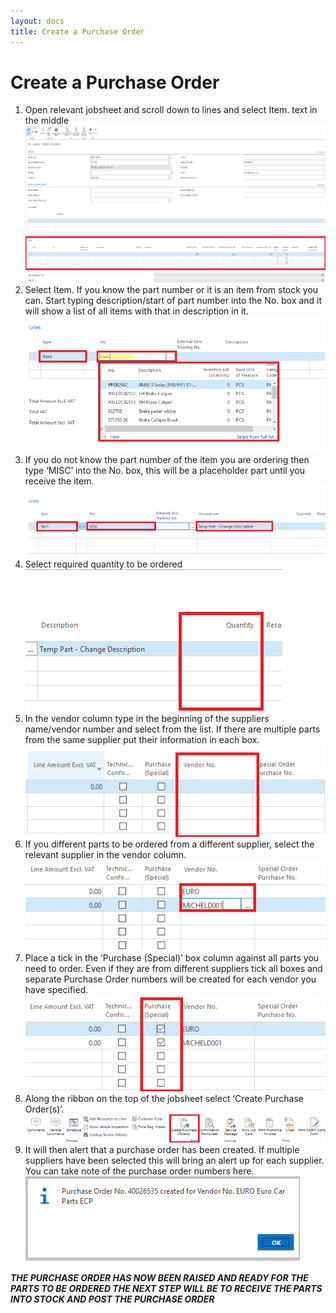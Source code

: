 ```yaml
---
layout: docs
title: Create a Purchase Order 
---
```


# Create a Purchase Order

1. Open relevant jobsheet and scroll down to lines and select Item.
text in the middle
![](media/garagehive-creating-a-purchase-order1.png)
2. Select Item. If you know the part number or it is an item from stock you can. Start typing description/start of part number into the No. box and it will show a list of all items with that in description in it. 
 ![](media/garagehive-creating-a-purchase-order2.png)  
3. If you do not know the part number of the item you are ordering then type ‘MISC’ into the No. box, this will be a placeholder part until you receive the item. 
  ![](media/garagehive-creating-a-purchase-order3.png)  
4.	Select required quantity to be ordered 
 ![](media/garagehive-creating-a-purchase-order4.png) 
5.  In the vendor column type in the beginning of the suppliers name/vendor number and select from the list. If there are multiple parts from the same supplier put their information in each box.  
 ![](media/garagehive-creating-a-purchase-order5.png) 
6.  If you different parts to be ordered from a different supplier, select the relevant 
supplier in the vendor column. 
 ![](media/garagehive-creating-a-purchase-order6.png) 
7.  Place a tick in the  ‘Purchase (Special)’ box column against all parts you need to order. Even if they are from different suppliers tick all boxes and separate Purchase Order numbers will be created for each vendor you have specified. 
 ![](media/garagehive-creating-a-purchase-order7.png) 
8.	Along the ribbon on the top of the jobsheet select ‘Create Purchase Order(s)’. 
 ![](media/garagehive-creating-a-purchase-order8.png) 
9.  It will then alert that a purchase order has been created. If multiple suppliers have been selected this will bring an alert up for each supplier. You can take note of the purchase order numbers here. 
 ![](media/garagehive-creating-a-purchase-order9.png) 

***THE PURCHASE ORDER HAS NOW BEEN RAISED AND READY FOR THE PARTS TO BE ORDERED 
THE NEXT STEP WILL BE TO RECEIVE THE PARTS INTO STOCK AND POST THE PURCHASE ORDER***

